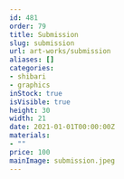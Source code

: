 ```yaml
---
id: 481
order: 79
title: Submission
slug: submission
url: art-works/submission
aliases: []
categories:
- shibari
- graphics
inStock: true
isVisible: true
height: 30
width: 21
date: 2021-01-01T00:00:00Z
materials:
- ""
price: 100
mainImage: submission.jpeg
---
```

